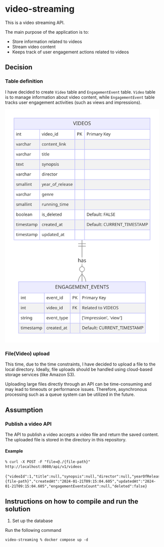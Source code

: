 # video-streaming

This is a video streaming API.

The main purpose of the application is to:
* Store information related to videos
* Stream video content
* Keeps track of user engagement actions related to videos

## Decision

### Table definition

I have decided to create `Video` table and `EngagementEvent` table.
`Video` table is to manage information about video content, while `EngagementEvent` table tracks user engagement activities (such as views and impressions).

![Table definition](table-definition.png)

### File(Video) upload

This time, due to the time constraints, I have decided to upload a file to the local directory. Ideally, file uploads should be handled using cloud-based storage services (like Amazon S3).

Uploading large files directly through an API can be time-consuming and may lead to timeouts or performance issues. Therefore, asynchronous processing such as a queue system can be utilized in the future.

## Assumption

### Publish a video API

The API to publish a video accepts a video file and return the saved content.
The uploaded file is stored in the directory in this repository.

#### Example

```
% curl -X POST -F "file=@./{file-path}" http://localhost:8080/api/v1/videos

{"videoId":1,"title":null,"synopsis":null,"director":null,"yearOfRelease":null,"genre":null,"actor":null,"runningTime":null,"contentLink":"{file-path}","createdAt":"2024-01-21T09:15:04.605","updatedAt":"2024-01-21T09:15:04.605","engagementEventsCount":null,"deleted":false}
```

## Instructions on how to compile and run the solution

1. Set up the database

Run the following command

```
video-streaming % docker compose up -d
```
